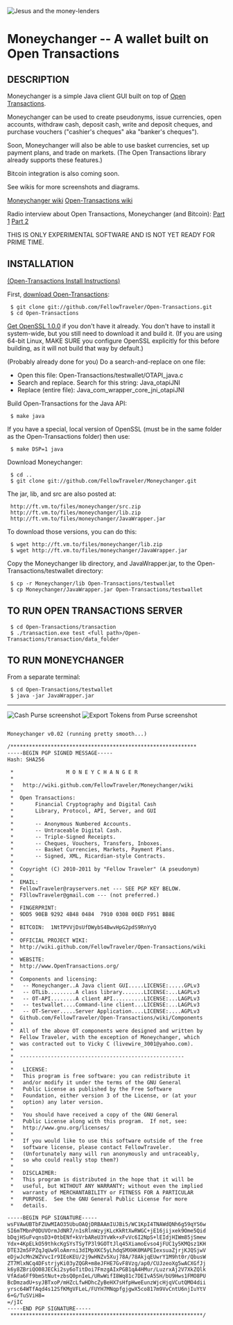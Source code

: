 <img align="center" src="http://ft.vm.to/blogimages/moneychanger-credits.jpg" alt="Jesus and the money-lenders" />

Moneychanger -- A wallet built on Open Transactions
====================================

## DESCRIPTION

Moneychanger is a simple Java client GUI built on top of [Open Transactions](https://github.com/FellowTraveler/Open-Transactions/wiki).

Moneychanger can be used to create pseudonyms, issue currencies, open accounts, withdraw cash, deposit cash, write and deposit cheques, and purchase vouchers ("cashier's cheques" aka "banker's cheques").

Soon, Moneychanger will also be able to use basket currencies, set up payment plans, and trade on markets. (The Open Transactions library already supports these features.)

Bitcoin integration is also coming soon.

See wikis for more screenshots and diagrams.

[Moneychanger wiki](https://github.com/FellowTraveler/Moneychanger/wiki)
[Open-Transactions wiki](https://github.com/FellowTraveler/Open-Transactions/wiki)

Radio interview about Open Transactions, Moneychanger (and Bitcoin):
[Part 1](http://agoristradio.com/?p=234)
[Part 2](http://agoristradio.com/?p=246)

THIS IS ONLY EXPERIMENTAL SOFTWARE AND IS NOT YET READY FOR PRIME TIME.

## INSTALLATION

[(Open-Transactions Install Instructions)](https://github.com/FellowTraveler/Open-Transactions/wiki/Install)

First, [download Open-Transactions](https://github.com/FellowTraveler/Open-Transactions/):

     $ git clone git://github.com/FellowTraveler/Open-Transactions.git
     $ cd Open-Transactions

[Get OpenSSL 1.0.0](https://github.com/FellowTraveler/Open-Transactions/wiki/Install-OpenSSL) if you don't have it already. You don't have to install it system-wide, but you still need to download it and build it. (If you are using 64-bit Linux, MAKE SURE you configure OpenSSL explicitly for this before building, as it will not build that way by default.)

(Probably already done for you) Do a search-and-replace on one file:
* Open this file: Open-Transactions/testwallet/OTAPI_java.c
* Search and replace. Search for this string: Java_otapiJNI
* Replace (entire file): Java_com_wrapper_core_jni_otapiJNI

Build Open-Transactions for the Java API:

     $ make java

If you have a special, local version of OpenSSL (must be in the same folder as the Open-Transactions folder) then use:

     $ make DSP=1 java

Download Moneychanger:

     $ cd ..
     $ git clone git://github.com/FellowTraveler/Moneychanger.git

The jar, lib, and src are also posted at:

     http://ft.vm.to/files/moneychanger/src.zip
     http://ft.vm.to/files/moneychanger/lib.zip
     http://ft.vm.to/files/moneychanger/JavaWrapper.jar

To download those versions, you can do this:

     $ wget http://ft.vm.to/files/moneychanger/lib.zip
     $ wget http://ft.vm.to/files/moneychanger/JavaWrapper.jar

Copy the Moneychanger lib directory, and JavaWrapper.jar, to the Open-Transactions/testwallet directory:

     $ cp -r Moneychanger/lib Open-Transactions/testwallet
     $ cp Moneychanger/JavaWrapper.jar Open-Transactions/testwallet

## TO RUN OPEN TRANSACTIONS SERVER

     $ cd Open-Transactions/transaction
     $ ./transaction.exe test <full path>/Open-Transactions/transaction/data_folder

## TO RUN MONEYCHANGER 

From a separate terminal:
 
     $ cd Open-Transactions/testwallet
     $ java -jar JavaWrapper.jar

--------------------------------------------------------

<img src="http://ft.vm.to/blogimages/ot-cash.gif" alt="Cash Purse screenshot" />

<img src="http://ft.vm.to/blogimages/ot-cash2.gif" alt="Export Tokens from Purse screenshot" />


```xml

Moneychanger v0.02 (running pretty smooth...)

/************************************************************
-----BEGIN PGP SIGNED MESSAGE-----
Hash: SHA256

 *                 M O N E Y C H A N G E R
 *
 *   http://wiki.github.com/FellowTraveler/Moneychanger/wiki
 *
 *  Open Transactions:
 *       Financial Cryptography and Digital Cash
 *       Library, Protocol, API, Server, and GUI 
 *    
 *    	 -- Anonymous Numbered Accounts.
 *    	 -- Untraceable Digital Cash.
 *    	 -- Triple-Signed Receipts.
 *    	 -- Cheques, Vouchers, Transfers, Inboxes.
 *    	 -- Basket Currencies, Markets, Payment Plans.
 *    	 -- Signed, XML, Ricardian-style Contracts.
 *    
 *  Copyright (C) 2010-2011 by "Fellow Traveler" (A pseudonym)
 *
 *  EMAIL:
 *  FellowTraveler@rayservers.net --- SEE PGP KEY BELOW.
 *  F3llowTraveler@gmail.com --- (not preferred.)
 *  
 *  FINGERPRINT:
 *  9DD5 90EB 9292 4B48 0484  7910 0308 00ED F951 BB8E
 *
 *  BITCOIN:  1NtTPVVjDsUfDWybS4BwvHpG2pdS9RnYyQ
 *
 *  OFFICIAL PROJECT WIKI:
 *  http://wiki.github.com/FellowTraveler/Open-Transactions/wiki 
 *
 *  WEBSITE:
 *  http://www.OpenTransactions.org/
 *    
 *  Components and licensing:
 *   -- Moneychanger..A Java client GUI.....LICENSE:.....GPLv3
 *   -- OTLib.........A class library.......LICENSE:...LAGPLv3 
 *   -- OT-API........A client API..........LICENSE:...LAGPLv3
 *   -- testwallet....Command-line client...LICENSE:...LAGPLv3
 *   -- OT-Server.....Server Application....LICENSE:....AGPLv3
 *  Github.com/FellowTraveler/Open-Transactions/wiki/Components
 *
 *  All of the above OT components were designed and written by
 *  Fellow Traveler, with the exception of Moneychanger, which
 *  was contracted out to Vicky C (livewire_3001@yahoo.com).
 *
 *  -----------------------------------------------------
 *
 *   LICENSE:
 *   This program is free software: you can redistribute it
 *   and/or modify it under the terms of the GNU General
 *   Public License as published by the Free Software
 *   Foundation, either version 3 of the License, or (at your
 *   option) any later version.
 *
 *   You should have received a copy of the GNU General
 *   Public License along with this program.  If not, see:
 *   http://www.gnu.org/licenses/
 *
 *   If you would like to use this software outside of the free
 *   software license, please contact FellowTraveler.
 *   (Unfortunately many will run anonymously and untraceably,
 *   so who could really stop them?)
 *   
 *   DISCLAIMER:
 *   This program is distributed in the hope that it will be
 *   useful, but WITHOUT ANY WARRANTY; without even the implied
 *   warranty of MERCHANTABILITY or FITNESS FOR A PARTICULAR
 *   PURPOSE.  See the GNU General Public License for more
 *   details.

-----BEGIN PGP SIGNATURE-----
wsFVAwUBTbFZUwMIAO35UbuOAQjDRBAAmIUJBi5/WC1KpI4TNAWdQNh6g59qYS6w
SI6mTMbnP0DUVOrmJdNR7/n1sRlnWzyjKLcKkRtXwRWGC+jE16jijxek9Ome5Qid
bDqjHSuFvqnsD3+0tbENf+kVrbAReU3YvWk+xFvVc6I2NpS+lEIdjHIWm85jSmew
Ydx+4KpELkO59thkcKgSYsTSyTP3l9GOTtJlq45XiamoEvso4jFUC1y5KMQsz1KH
DTE32m5FPZqJqUw9loAmrni3dIMpXKC5yLhdqSMXHK0MAPEIexsuaZjrjKJQSjwV
eDjwJcMn2WZVvcIr9IEoKEU/2j9wHNZv5Xuj78A/78AkjqEUwrY1M9ht0r/QbusW
ZT7MlxNCq4DFstrjyKi03yZQGR+m8eJFHE7GvF8Vzg/ap0/CUJzeoXg5wACXGfJj
k6y8ZBriQO08JECki2sy6oTitDoi7FmzgAIxPGB1qA4HMur/LuzrxAj2V7XkZQlk
VfAda6Ff9bmStNut+zbsQ0pnIeL/URwWifI8Wq81c7DEIvA5SH/bU9Hws1FMO8PU
BcDmzadU+syJBTxoP/mHZcLfwHDhcZyBeHX7sHfpHweEunzWjcHjqVCutQMO4dii
yrsc64WTfAqd4s12SfKMgVFLeL/FUYH7MNqpfgjgwX5co817m9VvCntU6njIuYtV
6+G/TuSViH8=
=/jIC
-----END PGP SIGNATURE-----
 **************************************************************/

```


 
